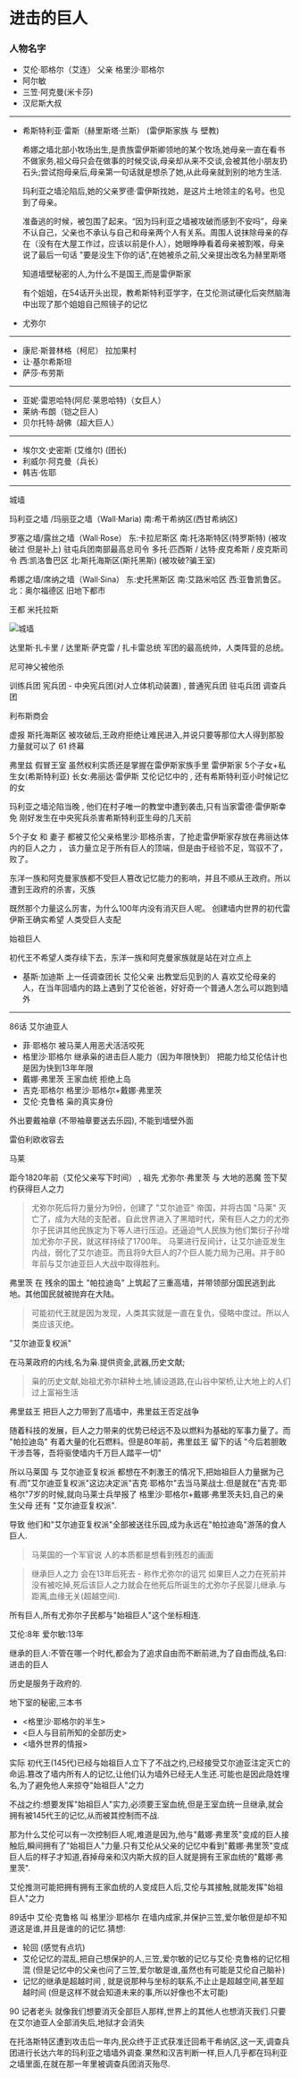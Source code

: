 # 进击的巨人

### 人物名字

* 艾伦·耶格尔（艾连） 父亲 格里沙·耶格尔
* 阿尔敏
* 三笠·阿克曼(米卡莎)
* 汉尼斯大叔



----

* 希斯特利亚·雷斯（赫里斯塔·兰斯） (雷伊斯家族 与 壁教)

    希娜之墙北部小牧场出生,是贵族雷伊斯卿领地的某个牧场,她母亲一直在看书不做家务,祖父母只会在做事的时候交谈,母亲却从来不交谈,会被其他小朋友扔石头;尝试抱母亲后,母亲第一句话就是想杀了她,从此母亲就到别的地方生活.

    玛利亚之墙沦陷后,她的父亲罗德·雷伊斯找她，是这片土地领主的名号。也见到了母亲。

    准备逃的时候，被包围了起来。“因为玛利亚之墙被攻破而感到不安吗”，母亲不认自己，父亲也不承认与自己和母亲两个人有关系。周围人说抹除母亲的存在（没有在大屋工作过，应该以前是仆人），她眼睁睁看着母亲被割喉，母亲说了最后一句话 "要是没生下你的话",在她被杀之前,父亲提出改名为赫里斯塔

    知道墙壁秘密的人,为什么不是国王,而是雷伊斯家

    有个姐姐，在54话开头出现，教希斯特利亚学字，在艾伦测试硬化后突然脑海中出现了那个姐姐自己照镜子的记忆

* 尤弥尔

----

* 康尼·斯普林格（柯尼） 拉加果村
* 让·基尔希斯坦
* 萨莎·布劳斯

----

* 亚妮·雷恩哈特(阿尼·莱恩哈特)（女巨人）
* 莱纳·布朗（铠之巨人）
* 贝尔托特·胡佛（超大巨人）

----

* 埃尔文·史密斯 (艾维尔) (团长)
* 利威尔·阿克曼（兵长）
* 韩吉·佐耶

----


城墙

玛利亚之墙 /玛丽亚之墙（Wall·Maria)
南:希干希纳区(西甘希纳区)

罗塞之墙/露丝之墙（Wall·Rose）
东:卡拉尼斯区
南:托洛斯特区(特罗斯特) (被攻破过 但是补上) 驻屯兵团南部最高总司令 多托·匹西斯 / 达特·皮克希斯 / 皮克斯司令
西:凯洛鲁巴区
北:斯托海斯区(斯托黑斯) (被攻破?骗王室)

希娜之墙/席纳之墙（Wall·Sina）
东:史托黑斯区
南:艾路米哈区
西:亚鲁凯鲁区。
北：奥尔福德区
旧地下都市

王都 米托拉斯

![城墙](城墙.jpg)

达里斯·扎卡里 / 达里斯·萨克雷 / 扎卡雷总统
军团的最高统帅，人类阵营的总统。

尼可神父被他杀

训练兵团
宪兵团 - 中央宪兵团(对人立体机动装置) , 普通宪兵团
驻屯兵团
调查兵团

利布斯商会

虚报 斯托海斯区 被攻破后,王政府拒绝让难民进入,并说只要等那位大人得到那股力量就可以了 61 终幕

弗里兹 假冒王室 虽然权利实质还是掌握在雷伊斯家族手里
雷伊斯家 5个子女+私生女(希斯特利亚)
长女:弗丽达·雷伊斯 艾伦记忆中的 , 还有希斯特利亚小时候记忆的女

玛利亚之墙沦陷当晚 , 他们在村子唯一的教堂中遭到袭击,只有当家雷德·雷伊斯幸免
刚好发生在中央宪兵杀害希斯特利亚生母的几天前

5个子女 和 妻子 都被艾伦父亲格里沙·耶格杀害，了抢走雷伊斯家存放在弗丽达体内的巨人之力 ， 该力量立足于所有巨人的顶端，但是由于经验不足，驾驭不了，败了。

东洋一族和阿克曼家族都不受巨人篡改记忆能力的影响，并且不顺从王政府。所以遭到王政府的杀害，灭族

既然那个力量这么厉害，为什么100年内没有消灭巨人呢。
创建墙内世界的初代雷伊斯王确实希望 人类受巨人支配

始祖巨人

初代王不希望人类存续下去，东洋一族和阿克曼家族就是站在对立点上

* 基斯·加迪斯 上一任调查团长 艾伦父亲 出教堂后见到的人 喜欢艾伦母亲的人，在当年回墙内的路上遇到了艾伦爸爸，好好奇一个普通人怎么可以跑到墙外


--------------------
86话
艾尔迪亚人

* 菲·耶格尔 被马莱人用恶犬活活咬死
* 格里沙·耶格尔 继承枭的进击巨人能力（因为年限快到）  把能力给艾伦估计也是因为快到13年年限
* 戴娜·弗里茨 王家血统 拒绝上岛
* 吉克·耶格尔 格里沙·耶格尔+戴娜·弗里茨
* 艾伦·克鲁格 枭的真实身份

外出要戴袖章 (不带袖章要送去乐园), 不能到墙壁外面

雷伯利欧收容去

马莱

距今1820年前（艾伦父亲写下时间） , 祖先 尤弥尔·弗里茨 与 大地的恶魔 签下契约获得巨人之力

>尤弥尔死后将力量分为9份，创建了 "艾尔迪亚" 帝国，并将古国 "马莱" 灭亡了，成为大陆的支配者。自此世界进入了黑暗时代，荣有巨人之力的尤弥尔子民讲其他民族定为下等人进行压迫。还逼迫气人民族为他们繁衍子孙增加尤弥尔子民，就这样持续了1700年。
马莱进行反间计，让艾尔迪亚发生内战，弱化了艾尔迪亚。而且将9大巨人的7个巨人能力局为己用。并于80年前与艾尔迪亚巨人大战中取得胜利。

弗里茨 在 残余的国土 "帕拉迪岛" 上筑起了三重高墙，并带领部分国民逃到此地。其他国民就被抛弃在大陆。

>可能初代王就是因为发现，人类其实就是一直在复仇，侵略中度过。所以人类应该灭绝。

"艾尔迪亚复权派"

在马莱政府的内线,名为枭.提供资金,武器,历史文献;
>枭的历史文献,始祖尤弥尔耕种土地,铺设道路,在山谷中架桥,让大地上的人们过上富裕生活

弗里兹王 把巨人之力带到了高墙中，弗里兹王否定战争

随着科技的发展，巨人之力带来的优势已经远不及以燃料为基础的军事力量了。而 "帕拉迪岛" 有着大量的化石燃料。但是80年前，弗里兹王 留下的话 "今后若胆敢干涉吾等，吾将驱使墙内千万巨人踏平一切"

所以马莱国 与 艾尔迪亚复权派 都想在不刺激王的情况下,把始祖巨人力量据为己有.而"艾尔迪亚复权派"这边决定派"吉克·耶格尔"去当马莱战士.但是就在"吉克·耶格尔"7岁的时候,就向马莱士兵举报了 格里沙·耶格尔+戴娜·弗里茨夫妇,自己的亲生父母 还有 "艾尔迪亚复权派".

导致 他们和"艾尔迪亚复权派"全部被送往乐园,成为永远在"帕拉迪岛"游荡的食人巨人.

>马莱国的一个军官说 人的本质都是想看到残忍的画面

>继承巨人之力 会在13年后死去 - 称作尤弥尔的诅咒
如果巨人之力在死前并没有被吃掉,死后该巨人之力就会在他死后所诞生的尤弥尔子民婴儿继承.与距离,血缘无关(超越空间).

所有巨人,所有尤弥尔子民都与"始祖巨人"这个坐标相连.

艾伦:8年 爱尔敏:13年

继承的巨人:不管在哪一个时代,都会为了追求自由而不断前进,为了自由而战,名曰:进击的巨人

历史是服务于政府的.

地下室的秘密,三本书

* <格里沙·耶格尔的半生>
* <巨人与目前所知的全部历史>
* <墙外世界的情报>

实际 初代王(145代)已经与始祖巨人立下了不战之约,已经接受艾尔迪亚注定灭亡的命运.篡改了墙内所有人的记忆,让他们认为墙外已经无人生还.可能也是因此隐姓埋名,为了避免他人来掠夺"始祖巨人"之力

不战之约:想要发挥"始祖巨人"实力,必须要王室血统,但是王室血统一旦继承,就会拥有被145代王的记忆,从而被其控制而不战.

那为什么艾伦可以有一次控制巨人呢,难道是因为,他与"戴娜·弗里茨"变成的巨人接触后,瞬间拥有了"始祖巨人"力量.只有艾伦从父亲的记忆中看到"戴娜·弗里茨"变成巨人后的样子才知道,吞掉母亲和汉内斯大叔的巨人就是拥有王家血统的"戴娜·弗里茨".

艾伦推测可能把拥有拥有王家血统的人变成巨人后,艾伦与其接触,就能发挥"始祖巨人"之力

89话中 艾伦·克鲁格 叫 格里沙·耶格尔 在墙内成家,并保护三笠,爱尔敏但是却不知道这是谁,并且是谁的的记忆.猜想:
* 轮回 (感觉有点坑)
* 艾伦记忆的混乱,把自己想保护的人,三笠,爱尔敏的记忆与艾伦·克鲁格的记忆相混 (但是记忆中的父亲也问了三笠,爱尔敏是谁,虽然也有可能是艾伦自己脑补)
* 记忆的继承是超越时间 , 就是说那种与坐标的联系,不止止是超越空间,甚至超越时间 (但是这样不就会知道未来的事,所以好像也不太可能)

90 记者老头
就像我们想要消灭全部巨人那样,世界上的其他人也想消灭我们.只要在艾尔迪亚人全部消失后,地狱才会消失

在托洛斯特区遭到攻击后一年内,民众终于正式获准迁回希干希纳区,这一天,调查兵团进行长达六年的玛利亚之墙墙外调查.果然和汉吉判断一样,巨人几乎都在玛利亚之墙里面,在就在那一年里被调查兵团消灭殆尽.